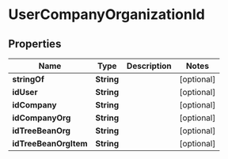 
# UserCompanyOrganizationId

## Properties
Name | Type | Description | Notes
------------ | ------------- | ------------- | -------------
**stringOf** | **String** |  |  [optional]
**idUser** | **String** |  |  [optional]
**idCompany** | **String** |  |  [optional]
**idCompanyOrg** | **String** |  |  [optional]
**idTreeBeanOrg** | **String** |  |  [optional]
**idTreeBeanOrgItem** | **String** |  |  [optional]



